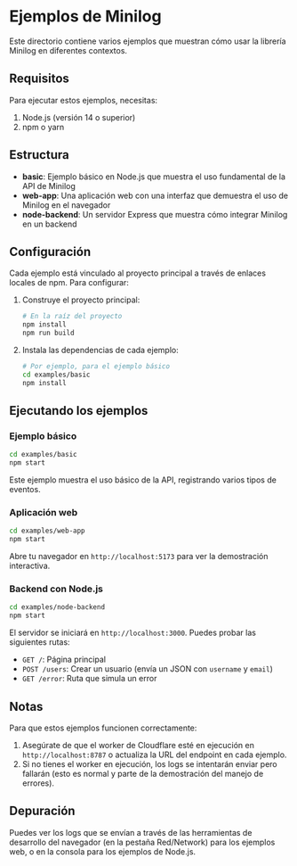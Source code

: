 # Ejemplos de Minilog

Este directorio contiene varios ejemplos que muestran cómo usar la librería Minilog en diferentes contextos.

## Requisitos

Para ejecutar estos ejemplos, necesitas:

1. Node.js (versión 14 o superior)
2. npm o yarn

## Estructura

- **basic**: Ejemplo básico en Node.js que muestra el uso fundamental de la API de Minilog
- **web-app**: Una aplicación web con una interfaz que demuestra el uso de Minilog en el navegador
- **node-backend**: Un servidor Express que muestra cómo integrar Minilog en un backend

## Configuración

Cada ejemplo está vinculado al proyecto principal a través de enlaces locales de npm. Para configurar:

1. Construye el proyecto principal:
   ```bash
   # En la raíz del proyecto
   npm install
   npm run build
   ```

2. Instala las dependencias de cada ejemplo:
   ```bash
   # Por ejemplo, para el ejemplo básico
   cd examples/basic
   npm install
   ```

## Ejecutando los ejemplos

### Ejemplo básico

```bash
cd examples/basic
npm start
```

Este ejemplo muestra el uso básico de la API, registrando varios tipos de eventos.

### Aplicación web

```bash
cd examples/web-app
npm start
```

Abre tu navegador en `http://localhost:5173` para ver la demostración interactiva.

### Backend con Node.js

```bash
cd examples/node-backend
npm start
```

El servidor se iniciará en `http://localhost:3000`. Puedes probar las siguientes rutas:
- `GET /`: Página principal
- `POST /users`: Crear un usuario (envía un JSON con `username` y `email`)
- `GET /error`: Ruta que simula un error

## Notas

Para que estos ejemplos funcionen correctamente:

1. Asegúrate de que el worker de Cloudflare esté en ejecución en `http://localhost:8787` o actualiza la URL del endpoint en cada ejemplo.
2. Si no tienes el worker en ejecución, los logs se intentarán enviar pero fallarán (esto es normal y parte de la demostración del manejo de errores).

## Depuración

Puedes ver los logs que se envían a través de las herramientas de desarrollo del navegador (en la pestaña Red/Network) para los ejemplos web, o en la consola para los ejemplos de Node.js. 
